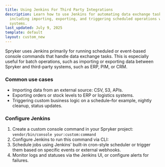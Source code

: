 ```yaml
---
title: Using Jenkins For Third Party Integrations
description: Learn how to use Jenkins for automating data exchange tasks in Spryker,
  including importing, exporting, and triggering scheduled operations with third-party
  systems.
last_updated: July 9, 2025
template: default
layout: custom_new
---
```


Spryker uses Jenkins primarily for running scheduled or event-based console commands that handle data exchange tasks. This is especially useful for batch operations, such as importing or exporting data between Spryker and third-party systems, such as ERP, PIM, or CRM.

### Common use cases

- Importing data from an external source: CSV, S3, APIs.
- Exporting orders or stock levels to ERP or logistics systems.
- Triggering custom business logic on a schedule–for example, nightly cleanup, status updates.

### Configure Jenkins

1. Create a custom console command in your Spryker project: `vendor/bin/console your:custom:command`
2. Configure Jenkins to run this command via CLI:
3. Schedule jobs using Jenkins' built-in cron-style scheduler or trigger them based on specific events or external webhooks.
4. Monitor logs and statuses via the Jenkins UI, or configure alerts for failures.




